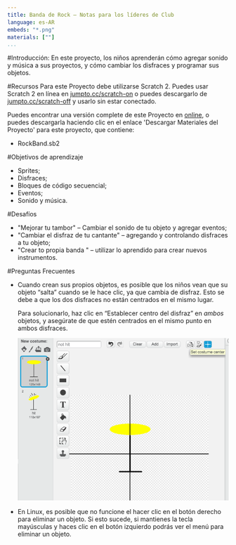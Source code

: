 ```yaml
---
title: Banda de Rock — Notas para los líderes de Club
language: es-AR
embeds: "*.png"
materials: [""]
...
```


#Introducción:
En este proyecto, los niños aprenderán cómo agregar sonido y música a sus proyectos, y cómo cambiar los disfraces y programar sus objetos.

#Recursos
Para este Proyecto debe utilizarse Scratch 2. Puedes usar Scratch 2 en línea en [jumpto.cc/scratch-on](http://jumpto.cc/scratch-on) o puedes descargarlo de [jumpto.cc/scratch-off](http://jumpto.cc/scratch-off) y usarlo sin estar conectado.

Puedes encontrar una versión complete de este Proyecto en <a href="http://scratch.mit.edu/projects/26741186/#editor">online</a>, o puedes descargarla haciendo clic en el enlace 'Descargar Materiales del Proyecto' para este proyecto, que contiene:

+ RockBand.sb2

#Objetivos de aprendizaje
+ Sprites;
+ Disfraces;
+ Bloques de código secuencial;
+ Eventos;
+ Sonido y música.

#Desafíos
+ "Mejorar tu tambor" – Cambiar el sonido de tu objeto y agregar eventos;
+ "Cambiar el disfraz de tu cantante" – agregando y controlando disfraces a tu objeto;
+ "Crear to propia banda " – utilizar lo aprendido para crear nuevos instrumentos.

#Preguntas Frecuentes
+ Cuando crean sus propios objetos, es posible que los niños vean que su objeto “salta” cuando se le hace clic, ya que cambia de disfraz. Esto se debe a que los dos disfraces no están centrados en el mismo lugar.

	Para solucionarlo, haz clic en “Establecer centro del disfraz” en _ambos_ objetos, y asegúrate de que estén centrados en el mismo punto en ambos disfraces.

	![screenshot](band-center.png)

+ En Linux, es posible que no funcione el hacer clic en el botón derecho para eliminar un objeto. Si esto sucede, si mantienes la tecla mayúsculas y haces clic en el botón izquierdo podrás ver el menú para eliminar un objeto.
